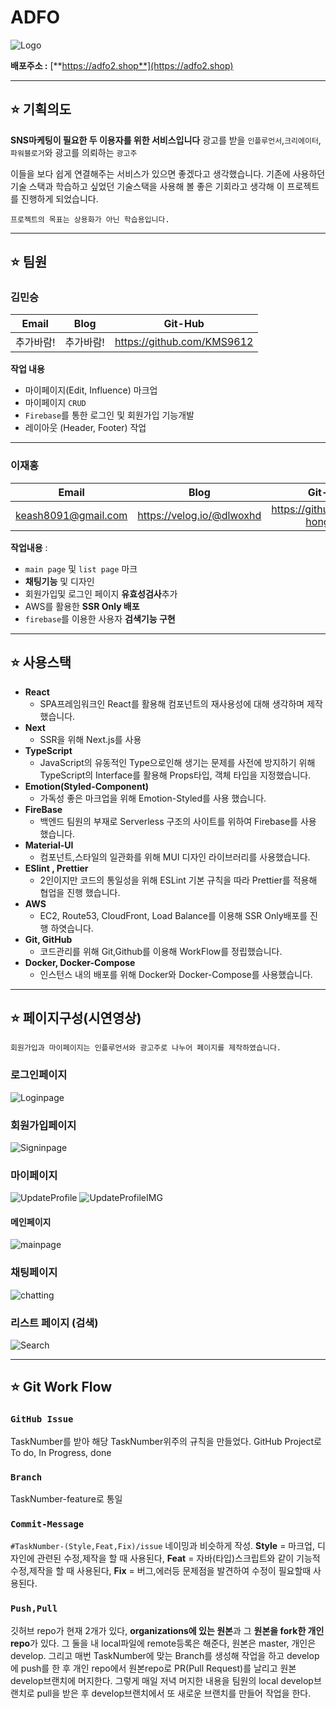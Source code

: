 # ADFO

![Logo](https://user-images.githubusercontent.com/72030487/219264765-adae20c3-5a2c-4cb8-ab27-983c703cac26.png)

**배포주소 :** [**https://adfo2.shop**](https://adfo2.shop)

---

## ⭐️ 기획의도

**SNS마케팅이 필요한 두 이용자를 위한 서비스입니다**
광고를 받을 `인플루언서`,`크리에이터`,`파워블로거`와 광고를 의뢰하는 `광고주`

이들을 보다 쉽게 연결해주는 서비스가 있으면 좋겠다고 생각했습니다.
기존에 사용하던 기술 스택과 학습하고 싶었던 기술스택을 사용해 볼 좋은 기회라고 생각해 이 프로젝트를 진행하게 되었습니다.

`프로젝트의 목표는 상용화가 아닌 학습용입니다.`

---

## ⭐️ 팀원

### 김민승

|   Email   |   Blog    |          Git-Hub           |
| :-------: | :-------: | :------------------------: |
| 추가바람! | 추가바람! | https://github.com/KMS9612 |

**작업 내용**

- 마이페이지(Edit, Influence) 마크업
- 마이페이지 `CRUD`
- `Firebase`를 통한 로그인 및 회원가입 기능개발
- 레이아웃 (Header, Footer) 작업

---

### 이재홍

|        Email        |           Blog            |             Git-Hub             |
| :-----------------: | :-----------------------: | :-----------------------------: |
| keash8091@gmail.com | https://velog.io/@dlwoxhd | https://github.com/Jae-hong-lee |

**작업내용** :

- `main page` 및 `list page` 마크
- **채팅기능** 및 디자인
- 회원가입및 로그인 페이지 **유효성검사**추가
- AWS를 활용한 **SSR Only 배포**
- `firebase`를 이용한 사용자 **검색기능 구현**

---

## ⭐️ 사용스택

- **React**
  - SPA프레임워크인 React를 활용해 컴포넌트의 재사용성에 대해 생각하며 제작했습니다.
- **Next**
  - SSR을 위해 Next.js를 사용
- **TypeScript**
  - JavaScript의 유동적인 Type으로인해 생기는 문제를 사전에 방지하기 위해 TypeScript의 Interface를 활용해 Props타입, 객체 타입을 지정했습니다.
- **Emotion(Styled-Component)**
  - 가독성 좋은 마크업을 위해 Emotion-Styled를 사용 했습니다.
- **FireBase**
  - 백엔드 팀원의 부재로 Serverless 구조의 사이트를 위하여 Firebase를 사용 했습니다.
- **Material-UI**
  - 컴포넌트,스타일의 일관화를 위해 MUI 디자인 라이브러리를 사용했습니다.
- **ESlint , Prettier**
  - 2인이지만 코드의 통일성을 위해 ESLint 기본 규칙을 따라 Prettier를 적용해 협업을 진행 했습니다.
- **AWS**
  - EC2, Route53, CloudFront, Load Balance를 이용해 SSR Only배포를 진행 하엿습니다.
- **Git, GitHub**
  - 코드관리를 위해 Git,Github를 이용해 WorkFlow를 정립했습니다.
- **Docker, Docker-Compose**
  - 인스턴스 내의 배포를 위해 Docker와 Docker-Compose를 사용했습니다.

---

## ⭐️ 페이지구성(시연영상)

`회원가입과 마이페이지는 인플루언서와 광고주로 나누어 페이지를 제작하였습니다.`

### 로그인페이지

![Loginpage](https://user-images.githubusercontent.com/72030487/219271723-682cf51d-259e-4f75-b7a9-d45a51e8d799.gif)

### 회원가입페이지

![Signinpage](https://user-images.githubusercontent.com/72030487/219271750-2fb56160-7a39-4a74-9a50-8080f1139ef1.gif)

### 마이페이지

![UpdateProfile](https://user-images.githubusercontent.com/72030487/219272086-87faee94-5ca7-43c9-8a14-207e9df96f64.gif)
![UpdateProfileIMG](https://user-images.githubusercontent.com/72030487/219272186-72dd2238-3d43-40db-8373-a88323f5d437.gif)

#### 메인페이지

![mainpage](https://user-images.githubusercontent.com/72030487/219272041-209fabe7-8753-4a1b-8b83-5a626951f4f2.gif)

### 채팅페이지

![chatting](https://user-images.githubusercontent.com/72030487/219272061-aee8eb9c-ff18-4a28-938c-06cc1583fa13.gif)

### 리스트 페이지 (검색)

![Search](https://user-images.githubusercontent.com/72030487/219272073-225e46ef-3ab2-463d-af2b-525dfb64d123.gif)

---

## ⭐️ Git Work Flow

### `GitHub Issue`

TaskNumber를 받아 해당 TaskNumber위주의 규칙을 만들었다.
GitHub Project로 To do, In Progress, done

### `Branch`

TaskNumber-feature로 통일

### `Commit-Message`

`#TaskNumber-(Style,Feat,Fix)/issue` 네이밍과 비슷하게 작성.
**Style** = 마크업, 디자인에 관련된 수정,제작을 할 때 사용된다,
**Feat** = 자바(타입)스크립트와 같이 기능적 수정,제작을 할 때 사용된다,
**Fix** = 버그,에러등 문제점을 발견하여 수정이 필요할때 사용된다.

### `Push,Pull`

깃허브 repo가 현재 2개가 있다, **organizations에 있는 원본**과 그 **원본을 fork한 개인 repo**가 있다.
그 둘을 내 local파일에 remote등록은 해준다, 원본은 master, 개인은 develop.
그리고 매번 TaskNumber에 맞는 Branch를 생성해 작업을 하고 develop에 push를 한 후 개인 repo에서
원본repo로 PR(Pull Request)를 날리고 원본 develop브랜치에 머지한다.
그렇게 매일 저녁 머지한 내용을 팀원의 local develop브랜치로 pull을 받은 후 develop브랜치에서 또 새로운 브랜치를 만들어 작업을 한다.
